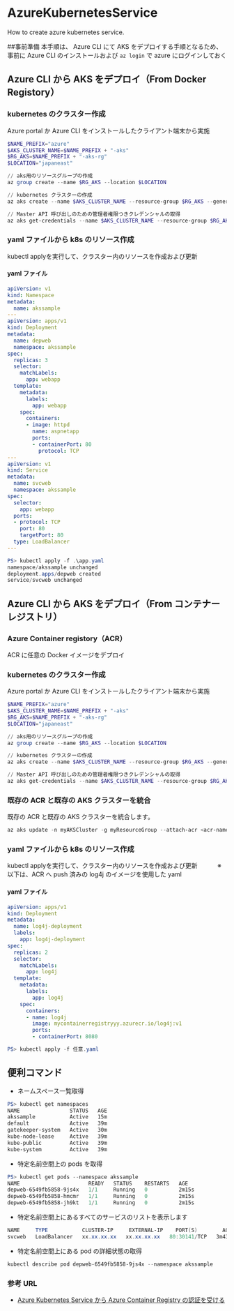 # AzureKubernetesService
How to create azure kubernetes service.

##事前準備
本手順は、 Azure CLI にて AKS をデプロイする手順となるため、事前に Azure CLI のインストールおよび `az login` で azure にログインしておく

## Azure CLI から AKS をデプロイ（From Docker Registory）

### kubernetes のクラスター作成
Azure portal か Azure CLI をインストールしたクライアント端末から実施   

```powershell
$NAME_PREFIX="azure"
$AKS_CLUSTER_NAME=$NAME_PREFIX + "-aks"
$RG_AKS=$NAME_PREFIX + "-aks-rg"
$LOCATION="japaneast"

// aks用のリソースグループの作成
az group create --name $RG_AKS --location $LOCATION

// kubernetes クラスターの作成
az aks create --name $AKS_CLUSTER_NAME --resource-group $RG_AKS --generate-ssh-key

// Master API 呼び出しのための管理者権限つきクレデンシャルの取得
az aks get-credentials --name $AKS_CLUSTER_NAME --resource-group $RG_AKS --admin
```

### yaml ファイルから k8s のリソース作成
kubectl applyを実行して、クラスター内のリソースを作成および更新　　　

#### yaml ファイル
```yaml
apiVersion: v1
kind: Namespace
metadata:
  name: akssample
---
apiVersion: apps/v1
kind: Deployment
metadata:
  name: depweb
  namespace: akssample
spec:
  replicas: 3
  selector:
    matchLabels:
      app: webapp
  template:
    metadata:
      labels:
        app: webapp
    spec:
      containers:
      - image: httpd
        name: aspnetapp
        ports:
        - containerPort: 80
          protocol: TCP
---
apiVersion: v1
kind: Service
metadata:
  name: svcweb
  namespace: akssample
spec:
  selector:
    app: webapp
  ports:
  - protocol: TCP
    port: 80
    targetPort: 80
  type: LoadBalancer
---
```

```powershell
PS> kubectl apply -f .\app.yaml
namespace/akssample unchanged
deployment.apps/depweb created
service/svcweb unchanged
```

## Azure CLI から AKS をデプロイ（From コンテナー レジストリ）

### Azure Container registory（ACR）
ACR に任意の Docker イメージをデプロイ

### kubernetes のクラスター作成
Azure portal か Azure CLI をインストールしたクライアント端末から実施   

```powershell
$NAME_PREFIX="azure"
$AKS_CLUSTER_NAME=$NAME_PREFIX + "-aks"
$RG_AKS=$NAME_PREFIX + "-aks-rg"
$LOCATION="japaneast"

// aks用のリソースグループの作成
az group create --name $RG_AKS --location $LOCATION

// kubernetes クラスターの作成
az aks create --name $AKS_CLUSTER_NAME --resource-group $RG_AKS --generate-ssh-key

// Master API 呼び出しのための管理者権限つきクレデンシャルの取得
az aks get-credentials --name $AKS_CLUSTER_NAME --resource-group $RG_AKS --admin
```

### 既存の ACR と既存の AKS クラスターを統合
既存の ACR と既存の AKS クラスターを統合します。
```powershell
az aks update -n myAKSCluster -g myResourceGroup --attach-acr <acr-name>
```

### yaml ファイルから k8s のリソース作成
kubectl applyを実行して、クラスター内のリソースを作成および更新　　　
※ 以下は、ACR へ push 済みの log4j のイメージを使用した yaml

#### yaml ファイル
```yaml
apiVersion: apps/v1
kind: Deployment
metadata:
  name: log4j-deployment
  labels:
    app: log4j-deployment
spec:
  replicas: 2
  selector:
    matchLabels:
      app: log4j
  template:
    metadata:
      labels:
        app: log4j
    spec:
      containers:
      - name: log4j
        image: mycontainerregistryyy.azurecr.io/log4j:v1
        ports:
        - containerPort: 8080
```

```powershell
PS> kubectl apply -f 任意.yaml
```

## 便利コマンド
* ネームスペース一覧取得
```powershell
PS> kubectl get namespaces
NAME                STATUS   AGE
akssample           Active   15m
default             Active   39m
gatekeeper-system   Active   30m
kube-node-lease     Active   39m
kube-public         Active   39m
kube-system         Active   39m
```

* 特定名前空間上の pods を取得
```powershell
PS> kubectl get pods --namespace akssample
NAME                      READY   STATUS    RESTARTS   AGE
depweb-6549fb5858-9js4x   1/1     Running   0          2m15s
depweb-6549fb5858-hmcmr   1/1     Running   0          2m15s
depweb-6549fb5858-jh9kt   1/1     Running   0          2m15s
```

* 特定名前空間上にあるすべてのサービスのリストを表示します
```powershell
NAME     TYPE           CLUSTER-IP     EXTERNAL-IP    PORT(S)        AGE
svcweb   LoadBalancer   xx.xx.xx.xx   xx.xx.xx.xx   80:30141/TCP   3m43s
```

* 特定名前空間上にある pod の詳細状態の取得
```powershell
kubectl describe pod depweb-6549fb5858-9js4x --namespace akssample
```

### 参考 URL
- [Azure Kubernetes Service から Azure Container Registry の認証を受ける
](https://docs.microsoft.com/ja-jp/azure/aks/cluster-container-registry-integration?tabs=azure-cli)
